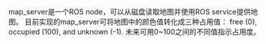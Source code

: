 map_server是一个ROS node，可以从磁盘读取地图并使用ROS service提供地图。 目前实现的map_server可将地图中的颜色值转化成三种占用值： free (0), occupied (100), and unknown (-1). 未来可用0~100之间的不同值指示占用度。

